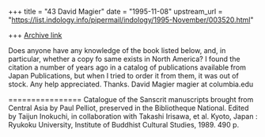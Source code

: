 +++
title = "43 David Magier"
date = "1995-11-08"
upstream_url = "https://list.indology.info/pipermail/indology/1995-November/003520.html"

+++
[Archive link](https://list.indology.info/pipermail/indology/1995-November/003520.html)

Does anyone have any knowledge of the book listed below, and, in
particular, whether a copy fo same exists in North America? I found the
citation a number of years ago in a catalog of publications available
from Japan Publications, but when I tried to order it from them, it was
out of stock. Any help appreciated.  Thanks. 
David Magier
magier at columbia.edu

================
Catalogue of the Sanscrit manuscripts brought from Central Asia by Paul
   Pelliot, preserved in the Bibliotheque National. Edited by Taijun
   Inokuchi, in collaboration with Takashi Irisawa, et al.
   Kyoto, Japan : Ryukoku University, Institute of Buddhist Cultural
   Studies, 1989.
  490 p.





